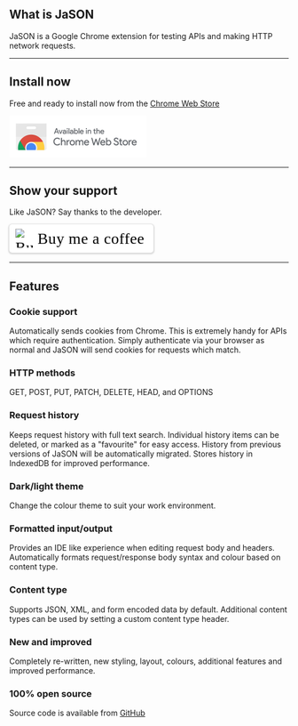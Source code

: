 ## What is JaSON ##
JaSON is a Google Chrome extension for testing APIs and making HTTP network requests.

---

## Install now ##
Free and ready to install now from the [Chrome Web Store](https://chrome.google.com/webstore/detail/oealdlhfjifhgbmjnenhkgffglaibojf) 

<p>
  <a href="https://chrome.google.com/webstore/detail/oealdlhfjifhgbmjnenhkgffglaibojf" target="_blank">
    <img src="https://github.com/shanebell/JaSON/raw/master/public/chrome-web-store.png" style="width: 248px;"/>
  </a>
</p>

---

## Show your support ##
Like JaSON? Say thanks to the developer.
 
<p>
  <style>.bmc-button img{height: 34px !important;width: 35px !important;margin-bottom: 1px !important;box-shadow: none !important;border: none !important;vertical-align: middle !important;}.bmc-button{padding: 7px 15px 7px 10px !important;line-height: 35px !important;height:51px !important;text-decoration: none !important;display:inline-flex !important;color:#000000 !important;background-color:#FFFFFF !important;border-radius: 5px !important;border: 1px solid transparent !important;padding: 7px 15px 7px 10px !important;font-size: 28px !important;letter-spacing:0.6px !important;box-shadow: 0px 1px 2px rgba(190, 190, 190, 0.5) !important;-webkit-box-shadow: 0px 1px 2px 2px rgba(190, 190, 190, 0.5) !important;margin: 0 auto !important;font-family:'Cookie', cursive !important;-webkit-box-sizing: border-box !important;box-sizing: border-box !important;}.bmc-button:hover, .bmc-button:active, .bmc-button:focus {-webkit-box-shadow: 0px 1px 2px 2px rgba(190, 190, 190, 0.5) !important;text-decoration: none !important;box-shadow: 0px 1px 2px 2px rgba(190, 190, 190, 0.5) !important;opacity: 0.85 !important;color:#000000 !important;}</style><link href="https://fonts.googleapis.com/css?family=Cookie" rel="stylesheet"><a class="bmc-button" target="_blank" href="https://www.buymeacoffee.com/shanebell"><img src="https://cdn.buymeacoffee.com/buttons/bmc-new-btn-logo.svg" alt="Buy me a coffee"><span style="margin-left:5px;font-size:28px !important;">Buy me a coffee</span></a>
</p>

---

## Features ##

### Cookie support ###
Automatically sends cookies from Chrome. This is extremely handy for APIs which require authentication. Simply authenticate via your browser as normal and JaSON will send cookies for requests which match.

### HTTP methods ###
GET, POST, PUT, PATCH, DELETE, HEAD, and OPTIONS

### Request history ###
Keeps request history with full text search. Individual history items can be deleted, or marked as a "favourite" for easy access. History from previous versions of JaSON will be automatically migrated. Stores history in IndexedDB for improved performance.

### Dark/light theme ###
Change the colour theme to suit your work environment.

### Formatted input/output ###
Provides an IDE like experience when editing request body and headers. Automatically formats request/response body syntax and colour based on content type.

### Content type ###
Supports JSON, XML, and form encoded data by default. Additional content types can be used by setting a custom content type header.

### New and improved ###
Completely re-written, new styling, layout, colours, additional features and improved performance.

### 100% open source ###
Source code is available from [GitHub](https://github.com/shanebell/JaSON)
